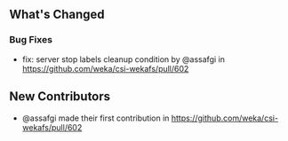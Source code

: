 <!-- Release notes generated using configuration in .github/release.yaml at main -->

## What's Changed
### Bug Fixes
* fix: server stop labels cleanup condition by @assafgi in https://github.com/weka/csi-wekafs/pull/602

## New Contributors
* @assafgi made their first contribution in https://github.com/weka/csi-wekafs/pull/602

